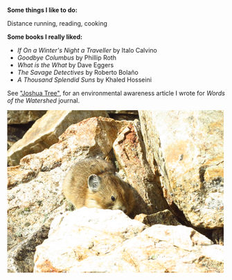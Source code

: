 ﻿**Some things I like to do:**

Distance running, reading, cooking

**Some books I really liked:**

-   _If On a Winter's Night a Traveller_  by Italo Calvino
-   _Goodbye Columbus_  by Phillip Roth
-   _What is the What_  by Dave Eggers
-   _The Savage Detectives_  by Roberto Bolaño
-   _A Thousand Splendid Suns_ by Khaled Hosseini

  
  
See ["Joshua Tree"](https://issuu.com/wowjournal/docs/journal_2016_final?e=11454900%2F38192403), for an environmental awareness article I wrote for _Words of the Watershed_ journal.

![](ching-photos/rsz_pika.png)
